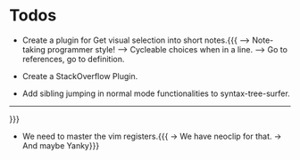 # Todos

- Create a plugin for Get visual selection into short notes.{{{
  --> Note-taking programmer style!
  --> Cycleable choices when in a line.
  --> Go to references, go to definition.

- Create a StackOverflow Plugin.

- Add sibling jumping in normal mode functionalities to syntax-tree-surfer.

---
}}}

- We need to master the vim registers.{{{
  -> We have neoclip for that.
  -> And maybe Yanky}}}
